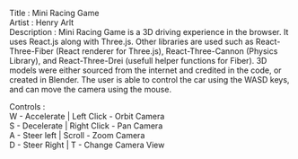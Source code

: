 Title : Mini Racing Game\
Artist  : Henry Arlt\
Description : Mini Racing Game is a 3D driving experience in the browser. It uses React.js along with Three.js. Other libraries are used such as React-Three-Fiber (React renderer for Three.js), React-Three-Cannon (Physics Library), and React-Three-Drei (usefull helper functions for Fiber). 3D models were either sourced from the internet and credited in the code, or created in Blender. The user is able to control the car using the WASD keys, and can move the camera using the mouse. 

Controls : \
W - Accelerate   |   Left Click - Orbit Camera\
S - Decelerate     |   Right Click - Pan Camera\
A - Steer left        |   Scroll - Zoom Camera\
D - Steer Right   |   T - Change Camera View
